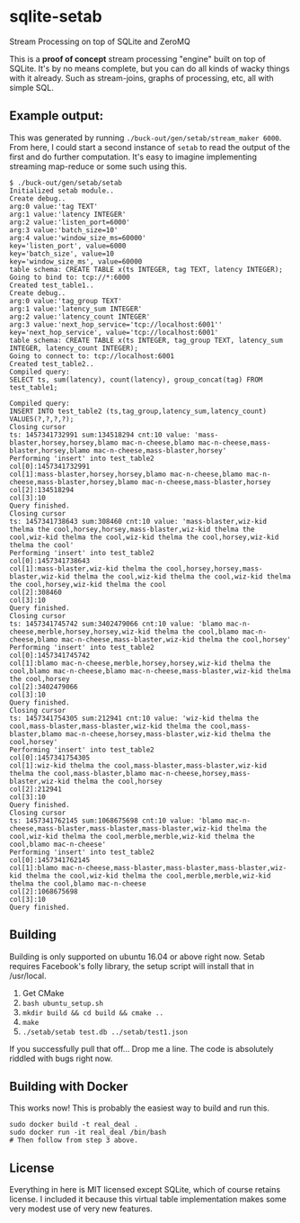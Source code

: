 # sqlite-setab
Stream Processing on top of SQLite and ZeroMQ

This is a **proof of concept** stream processing "engine" built on top of SQLite.
It's by no means complete, but you can do all kinds of wacky things with it already.
Such as stream-joins, graphs of processing, etc, all with simple SQL.

## Example output:
This was generated by running `./buck-out/gen/setab/stream_maker 6000`.
From here, I could start a second instance of `setab` to read the output of the first and do further computation.
It's easy to imagine implementing streaming map-reduce or some such using this.
```
$ ./buck-out/gen/setab/setab
Initialized setab module..
Create debug..
arg:0 value:'tag TEXT'
arg:1 value:'latency INTEGER'
arg:2 value:'listen_port=6000'
arg:3 value:'batch_size=10'
arg:4 value:'window_size_ms=60000'
key='listen_port', value=6000
key='batch_size', value=10
key='window_size_ms', value=60000
table schema: CREATE TABLE x(ts INTEGER, tag TEXT, latency INTEGER);
Going to bind to: tcp://*:6000
Created test_table1..
Create debug..
arg:0 value:'tag_group TEXT'
arg:1 value:'latency_sum INTEGER'
arg:2 value:'latency_count INTEGER'
arg:3 value:'next_hop_service='tcp://localhost:6001''
key='next_hop_service', value='tcp://localhost:6001'
table schema: CREATE TABLE x(ts INTEGER, tag_group TEXT, latency_sum INTEGER, latency_count INTEGER);
Going to connect to: tcp://localhost:6001
Created test_table2..
Compiled query: 
SELECT ts, sum(latency), count(latency), group_concat(tag) FROM test_table1;

Compiled query: 
INSERT INTO test_table2 (ts,tag_group,latency_sum,latency_count) VALUES(?,?,?,?);
Closing cursor
ts: 1457341732991 sum:134518294 cnt:10 value: 'mass-blaster,horsey,horsey,blamo mac-n-cheese,blamo mac-n-cheese,mass-blaster,horsey,blamo mac-n-cheese,mass-blaster,horsey'
Performing 'insert' into test_table2
col[0]:1457341732991
col[1]:mass-blaster,horsey,horsey,blamo mac-n-cheese,blamo mac-n-cheese,mass-blaster,horsey,blamo mac-n-cheese,mass-blaster,horsey
col[2]:134518294
col[3]:10
Query finished.
Closing cursor
ts: 1457341738643 sum:308460 cnt:10 value: 'mass-blaster,wiz-kid thelma the cool,horsey,horsey,mass-blaster,wiz-kid thelma the cool,wiz-kid thelma the cool,wiz-kid thelma the cool,horsey,wiz-kid thelma the cool'
Performing 'insert' into test_table2
col[0]:1457341738643
col[1]:mass-blaster,wiz-kid thelma the cool,horsey,horsey,mass-blaster,wiz-kid thelma the cool,wiz-kid thelma the cool,wiz-kid thelma the cool,horsey,wiz-kid thelma the cool
col[2]:308460
col[3]:10
Query finished.
Closing cursor
ts: 1457341745742 sum:3402479066 cnt:10 value: 'blamo mac-n-cheese,merble,horsey,horsey,wiz-kid thelma the cool,blamo mac-n-cheese,blamo mac-n-cheese,mass-blaster,wiz-kid thelma the cool,horsey'
Performing 'insert' into test_table2
col[0]:1457341745742
col[1]:blamo mac-n-cheese,merble,horsey,horsey,wiz-kid thelma the cool,blamo mac-n-cheese,blamo mac-n-cheese,mass-blaster,wiz-kid thelma the cool,horsey
col[2]:3402479066
col[3]:10
Query finished.
Closing cursor
ts: 1457341754305 sum:212941 cnt:10 value: 'wiz-kid thelma the cool,mass-blaster,mass-blaster,wiz-kid thelma the cool,mass-blaster,blamo mac-n-cheese,horsey,mass-blaster,wiz-kid thelma the cool,horsey'
Performing 'insert' into test_table2
col[0]:1457341754305
col[1]:wiz-kid thelma the cool,mass-blaster,mass-blaster,wiz-kid thelma the cool,mass-blaster,blamo mac-n-cheese,horsey,mass-blaster,wiz-kid thelma the cool,horsey
col[2]:212941
col[3]:10
Query finished.
Closing cursor
ts: 1457341762145 sum:1068675698 cnt:10 value: 'blamo mac-n-cheese,mass-blaster,mass-blaster,mass-blaster,wiz-kid thelma the cool,wiz-kid thelma the cool,merble,merble,wiz-kid thelma the cool,blamo mac-n-cheese'
Performing 'insert' into test_table2
col[0]:1457341762145
col[1]:blamo mac-n-cheese,mass-blaster,mass-blaster,mass-blaster,wiz-kid thelma the cool,wiz-kid thelma the cool,merble,merble,wiz-kid thelma the cool,blamo mac-n-cheese
col[2]:1068675698
col[3]:10
Query finished.
```

## Building

Building is only supported on ubuntu 16.04 or above right now.  Setab requires
Facebook's folly library, the setup script will install that in /usr/local.

1. Get CMake
2. `bash ubuntu_setup.sh`
3. `mkdir build && cd build && cmake ..`
4. `make`
5. `./setab/setab test.db ../setab/test1.json`

If you successfully pull that off... Drop me a line.
The code is absolutely riddled with bugs right now.

## Building with Docker

This works now! This is probably the easiest way to build and run this.

```
sudo docker build -t real_deal .
sudo docker run -it real_deal /bin/bash
# Then follow from step 3 above.
```

## License

Everything in here is MIT licensed except SQLite, which of course retains license.
I included it because this virtual table implementation makes some very modest use of very new features.
